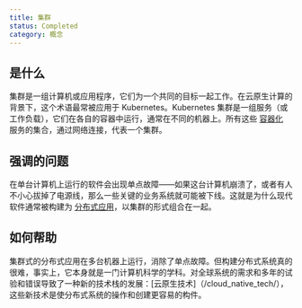 ```yaml
---
title: 集群
status: Completed
category: 概念
---
```


## 是什么

集群是一组计算机或应用程序，它们为一个共同的目标一起工作。在云原生计算的背景下，这个术语最常被应用于 Kubernetes。Kubernetes 集群是一组服务（或工作负载），它们在各自的容器中运行，通常在不同的机器上。所有这些 [容器化](/containerization/) 服务的集合，通过网络连接，代表一个集群。

## 强调的问题

在单台计算机上运行的软件会出现单点故障——如果这台计算机崩溃了，或者有人不小心拔掉了电源线，那么一些关键的业务系统就可能被下线。这就是为什么现代软件通常被构建为 [分布式应用](/distributed_apps/)，以集群的形式组合在一起。

## 如何帮助

集群式的分布式应用在多台机器上运行，消除了单点故障。但构建分布式系统真的很难，事实上，它本身就是一门计算机科学的学科。对全球系统的需求和多年的试验和错误导致了一种新的技术栈的发展：[云原生技术]（/cloud_native_tech/），这些新技术是使分布式系统的操作和创建更容易的构件。
